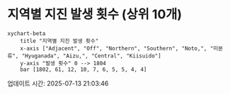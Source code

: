 # 지역별 지진 발생 횟수 (상위 10개)

```mermaid
xychart-beta
    title "지역별 지진 발생 횟수"
    x-axis ["Adjacent", "Off", "Northern", "Southern", "Noto,", "미분류", "Hyuganada", "Aizu,", "Central", "Kiisuido"]
    y-axis "발생 횟수" 0 --> 1804
    bar [1802, 61, 12, 10, 7, 6, 5, 5, 4, 4]
```

업데이트 시간: 2025-07-13 21:03:46
